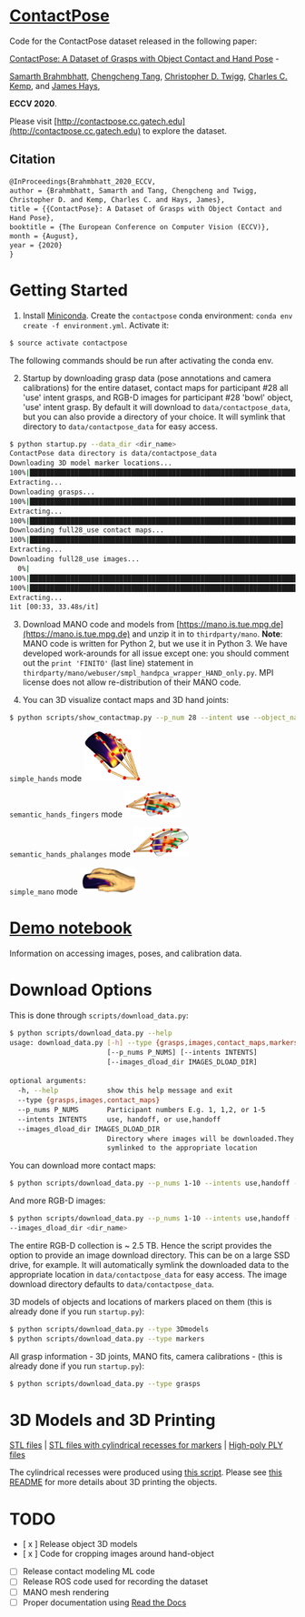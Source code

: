 # [ContactPose](https://contactpose.cc.gatech.edu)

Code for the ContactPose dataset released in the following paper:

[ContactPose: A Dataset of Grasps with Object Contact and Hand Pose]() - 

[Samarth Brahmbhatt](https://samarth-robo.github.io/),
[Chengcheng Tang](https://scholar.google.com/citations?hl=en&user=WbG27wQAAAAJ),
[Christopher D. Twigg](https://scholar.google.com/citations?hl=en&user=aN-lQ0sAAAAJ),
[Charles C. Kemp](http://charliekemp.com/), and
[James Hays](https://www.cc.gatech.edu/~hays/),

**ECCV 2020**.

Please visit [http://contactpose.cc.gatech.edu](http://contactpose.cc.gatech.edu) to explore the dataset.

## Citation
```
@InProceedings{Brahmbhatt_2020_ECCV,
author = {Brahmbhatt, Samarth and Tang, Chengcheng and Twigg, Christopher D. and Kemp, Charles C. and Hays, James},
title = {{ContactPose}: A Dataset of Grasps with Object Contact and Hand Pose},
booktitle = {The European Conference on Computer Vision (ECCV)},
month = {August},
year = {2020}
}
```

# Getting Started

1. Install [Miniconda](https://docs.conda.io/en/latest/miniconda.html). Create the `contactpose` conda environment:
`conda env create -f environment.yml`. Activate it:
```bash
$ source activate contactpose
```
The following commands should be run after activating the conda env.

2. Startup by downloading grasp data (pose annotations and camera calibrations) for the entire dataset,
contact maps for participant \#28 all 'use' intent grasps, and RGB-D images for
participant \#28 'bowl' object, 'use' intent grasp. By default it will
download to `data/contactpose_data`, but you can also provide a directory of
your choice. It will symlink that directory to `data/contactpose_data` for easy access. 

```bash
$ python startup.py --data_dir <dir_name>
ContactPose data directory is data/contactpose_data
Downloading 3D model marker locations...
100%|███████████████████████████████████████████████████████████████████████████████████████████████████████████████████████████████████████████| 103k/103k [00:05<00:00, 17.3kiB/s]
Extracting...
Downloading grasps...
100%|████████████████████████████████████████████████████████████████████████████████████████████████████████████████████████████████████████████| 126M/126M [03:45<00:00, 559kiB/s]
Extracting...
100%|█████████████████████████████████████████████████████████████████████████████████████████████████████████████████████████████████████████████| 100/100 [01:55<00:00,  1.15s/it]
Downloading full28_use contact maps...
100%|█████████████████████████████████████████████████████████████████████████████████████████████████████████████████████████████████████████| 96.8M/96.8M [00:03<00:00, 29.1MiB/s]
Extracting...
Downloading full28_use images...
  0%|                                                                                                                                                         | 0/1 [00:00<?, ?it/s]bowl
100%|█████████████████████████████████████████████████████████████████████████████████████████████████████████████████████████████████████████| 2.08G/2.08G [00:45<00:00, 45.6MiB/s]
100%|█████████████████████████████████████████████████████████████████████████████████████████████████████████████████████████████████████████████████| 1/1 [00:47<00:00, 47.23s/it]
Extracting...
1it [00:33, 33.48s/it]
```

3. Download MANO code and models from [https://mano.is.tue.mpg.de](https://mano.is.tue.mpg.de)
and unzip it in to `thirdparty/mano`. **Note**: MANO code is written for Python 2,
but we use it in Python 3. We have developed work-arounds for all issue except one:
you should comment out the `print 'FINITO'` (last line) statement in
`thirdparty/mano/webuser/smpl_handpca_wrapper_HAND_only.py`. MPI license does 
not allow re-distribution of their MANO code.

4. You can 3D visualize contact maps and 3D hand joints:
```bash
$ python scripts/show_contactmap.py --p_num 28 --intent use --object_name mouse --mode simple_hands
```

`simple_hands` mode
<img src="readme_images/simple_hands.png" width="100">

`semantic_hands_fingers` mode
<img src="readme_images/semantic_hands_fingers.png" width="100">

`semantic_hands_phalanges` mode
<img src="readme_images/semantic_hands_phalanges.png" width="100">

`simple_mano` mode
<img src="readme_images/simple_mano.png" width="100">

# [Demo notebook](demo.ipynb)
Information on accessing images, poses, and calibration data.


# Download Options

This is done through `scripts/download_data.py`:
```bash
$ python scripts/download_data.py --help
usage: download_data.py [-h] --type {grasps,images,contact_maps,markers,3Dmodels}
                        [--p_nums P_NUMS] [--intents INTENTS]
                        [--images_dload_dir IMAGES_DLOAD_DIR]

optional arguments:
  -h, --help            show this help message and exit
  --type {grasps,images,contact_maps}
  --p_nums P_NUMS       Participant numbers E.g. 1, 1,2, or 1-5
  --intents INTENTS     use, handoff, or use,handoff
  --images_dload_dir IMAGES_DLOAD_DIR
                        Directory where images will be downloaded.They will be
                        symlinked to the appropriate location
```

You can download more contact maps:

```bash
$ python scripts/download_data.py --p_nums 1-10 --intents use,handoff --type contact_maps
```

And more RGB-D images:

```bash
$ python scripts/download_data.py --p_nums 1-10 --intents use,handoff --type images \
--images_dload_dir <dir_name>
```

The entire RGB-D collection is ~ 2.5 TB. Hence the script provides the option to
provide an image download directory. This can be on a large SSD drive, for example.
It will automatically symlink the downloaded data to the appropriate location
in `data/contactpose_data` for easy access. The image download directory defaults
to `data/contactpose_data`.

3D models of objects and locations of markers placed on them (this is already
done if you run `startup.py`):

```bash
$ python scripts/download_data.py --type 3Dmodels
$ python scripts/download_data.py --type markers
```

All grasp information - 3D joints, MANO fits, camera calibrations - (this is already
done if you run `startup.py`):

```bash
$ python scripts/download_data.py --type grasps
```

# 3D Models and 3D Printing
[STL files](https://www.dropbox.com/sh/g1nv595mvhnnxoi/AACEF0x4Hj22MctIpzFCkIVCa?dl=1) | 
[STL files with cylindrical recesses for markers](https://www.dropbox.com/sh/m14c4u2yr029f8k/AAA1yGl-k_4XEXElfmCgF1Fpa?dl=1) |
[High-poly PLY files](https://www.dropbox.com/sh/l76a01eyx6sxoll/AACrvU_QYRG8A8pevM1QPCs9a?dl=1)

The cylindrical recesses were produced using [this script](). Please see
[this README](https://github.com/samarth-robo/contactdb_utils#3d-printing)
for more details about 3D printing the objects.

# TODO
- [ x ] Release object 3D models
- [ x ] Code for cropping images around hand-object
- [ ] Release contact modeling ML code
- [ ] Release ROS code used for recording the dataset
- [ ] MANO mesh rendering
- [ ] Proper documentation using [Read the Docs](https://readthedocs.org)
